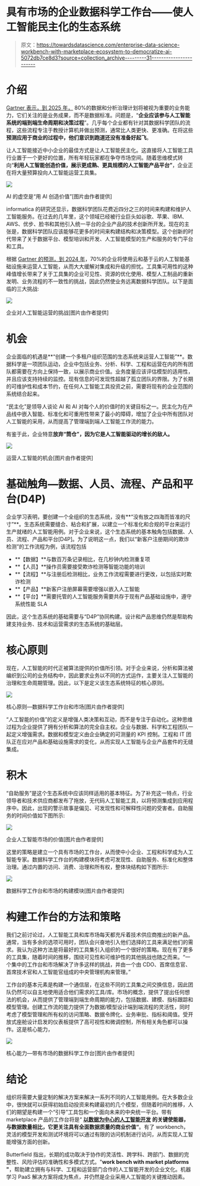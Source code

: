 # 具有市场的企业数据科学工作台——使人工智能民主化的生态系统

> 原文：<https://towardsdatascience.com/enterprise-data-science-workbench-with-marketplace-ecosystem-to-democratize-ai-5072db7ce8d3?source=collection_archive---------31----------------------->

# 介绍

[Gartner 表示，到 2025 年，](https://blogs.gartner.com/andrew_white/2021/01/12/our-top-data-and-analytics-predicts-for-2021/) 80%的数据和分析治理计划将被视为重要的业务能力，它们关注的是业务成果，而不是数据标准。问题是，“**企业应该参与人工智能系统的端到端生命周期和决策过程**”。几乎每个企业都有针对其数据科学团队的流程，这些流程专注于教授计算机并做出预测，通常比人类更快、更准确。在将这些**预测应用于商业的过程中，他们意识到跑道还没有准备好起飞**。

让人工智能接近中小企业的最佳方式是让人工智能民主化。这直接将人工智能工具行业置于一个更好的位置，所有年轻玩家都在争夺市场空间。随着思维模式转向“**利用人工智能创造价值，展示更成熟、更具规模的人工智能产品平台”**，企业正在将大量预算投向人工智能运营工具集。

![](img/dcd48044f1f28bb74e44995e3b9aa317.png)

AI 的虚空是“用 AI 创造价值”[图片由作者提供]

informatica 的研究还显示，数据科学团队花费近四分之三的时间来构建和维护人工智能服务。在过去的几年里，这个领域已经被行业巨头如谷歌、苹果、IBM、AWS、优步、脸书和其他引入统一平台的企业产品的技术创新所开发。现在的主张是，数据科学团队应该能够花更多的时间来构建结构和决策模型。这个创新的时代带来了关于数据平台、模型培训和开发、人工智能模型的生产和服务的专门平台和工具。

根据 [Gartner 的预测，到 2024 年](https://blogs.gartner.com/andrew_white/2021/01/12/our-top-data-and-analytics-predicts-for-2021/)，70%的企业将使用云和基于云的人工智能基础设施来运营人工智能，从而大大缓解对集成和升级的担忧。工具集可用性的这种峰值增长带来了关于工具集的企业可见性、资源的优化使用、模型人工制品的重新发明、业务流程的不一致性的挑战，因此仍然使业务远离数据科学团队。以下是面临的三大挑战:

![](img/58eca5443944ab7ebf5524d74095ccde.png)

企业对人工智能运营的挑战[图片由作者提供]

# 机会

企业面临的机遇是**“创建一个多租户组织范围的生态系统来运营人工智能”**。数据科学是一项团队运动，企业中包括业务、分析、科学、工程和运营在内的所有团队都需要在方向上保持一致，以展示商业价值。业务度量应该评估模型的适用性，并且应该支持持续的监控。现有信息的可发现性超越了孤立团队的界限。为了长期的可维护性和成本节约，在任何人工智能工具投资之前，需要将现有的企业范围的系统结合起来。

“民主化”是领导人谈论 AI 和 AI 对每个人的价值时的关键目标之一。民主化为在产品线中嵌入智能、标准化和可重用性带来了最小的障碍，增加了企业中所有团队对人工智能的采用，从而提高了管理端到端人工智能工作流的能力。

有鉴于此，企业特意**放弃“筒仓”，因为它是人工智能驱动的增长的敌人。**

![](img/65c82a4c81be712397293f9244ef8f1e.png)

运营人工智能的机会[图片由作者提供]

# 基础触角—数据、人员、流程、产品和平台(D4P)

企业学习表明，要创建一个全组织的生态系统，没有**“没有放之四海而皆准的尺寸”**。生态系统需要缝合、粘合和扩展，以建立一个标准化和合规的平台来运行生产就绪的人工智能用例。对于企业来说，这个生态系统的基本触角包括数据、人员、流程、产品和平台[D4P]。为了说明这一点，我们以“新客户注册期间的欺诈检测”的工作流程为例，该流程包括

*   **【数据】**与数百万条记录相比，在几秒钟内检测重复项
*   **【人员】**操作员需要接受欺诈检测等智能功能的培训
*   **【流程】**与注册后检测相比，业务工作流程需要进行更改，以包括实时欺诈检测
*   **【产品】**新客户注册屏幕需要增强以嵌入人工智能
*   **【平台】**需要托管的人工智能服务需要共存于现有产品基础设施中，遵守系统性能 SLA

因此，这个生态系统的基础需要与“D4P”协同构建。设计和产品思维仍然是帮助构建支持业务、技术和运营需求的生态系统的基础层。

# 核心原则

现在，人工智能的时代正被算法提供的价值所引领。对于企业来说，分析和算法被编织到公司的业务结构中，因此要求业务以不同的方式运作，主要关注人工智能的治理和生命周期管理。因此，以下是定义该生态系统特征的核心原则。

![](img/5d898dacba5846421fa5938be271163b.png)

核心原则—数据科学工作台和市场[图片由作者提供]

“人工智能的价值”的定义是增强人类决策和互动，而不是专注于自动化。这种思维过程为企业提供了拥有分析和算法的完全自主权。企业与数据、科学和工程团队一起定义增强需求。数据和模型定义由企业确定的可测量的 KPI 控制。工程和 IT 团队正在应对产品和基础设施需求的变化，从而实现人工智能与企业产品套件的无缝集成。

# 积木

“自助服务”是这个生态系统中应该同样适用的基本特征。为了补充这一特点，行业领导者和技术供应商都发布了拖放，无代码人工智能工具，以将预测集成到应用程序中。因此，出现的警示故事是偏见、可发现性和可解释性问题的受害者。自助服务的时间价值如下图所示:

![](img/efe1db3979532cb926d846538686c4d6.png)

企业人工智能市场的价值[图片由作者提供]

这里的策略是建立一个具有市场的工作台，从而使中小企业、工程和科学成为人工智能专家。数据科学工作台的构建模块将考虑可发现性、自助服务、标准化和整体治理。通过内置的访问、消费、治理和所有权，整体块结构如下图所示:

![](img/5acbadae1ca041a82f756f18ac7fc1c3.png)

数据科学工作台和市场的构建模块[图片由作者提供]

# 构建工作台的方法和策略

我们之前讨论过，人工智能工具和库市场每天都充斥着技术供应商推出的新产品。通常，当有多余的选项可用时，团队会兴奋地引入他们选择的工具来满足他们的需求。我认为这种方法是将最好的工具集引入组织的一个很好的策略。现在有了更多的工具集，随着时间的推移，围绕可见性和可维护性的其他挑战也随之而来。“一个集中的工作台和市场解决了许多这样的挑战，并由一个由 CDO、首席信息官、首席技术官和人工智能官组成的中央管理机构来管理。”

工作台的基本元素是构建一个通信层，在这些不同的工具集之间交换信息，因此团队仍然可以自主地使用适合他们需求的工具/库。市场的概念，提供了提出任何想法的机会，从而提供了管理端到端生命周期的能力，包括数据、建模、指标跟踪和模型管理。创建工作流的能力提供了为数据/模型设计端到端流程的灵活性，同时考虑了模型管理和所有权的访问策略、数据令牌化、业务审批、指标和阈值。受开放式座舱设计启发的仪表板提供了高可视性和微调控制，所有相关角色都可以操作。这是核心能力，

![](img/fd295c338b0a3b5469845317d8923534.png)

核心能力—带有市场的数据科学工作台[图片由作者提供]

# 结论

组织将需要大量定制的解决方案来解决一系列不同的人工智能用例。在大多数企业中，很快就可以获得初始启动投资来构建最初的几个模型，但随着时间的推移，人们的期望是构建一个“引导”工具包和一个面向未来的中央统一平台。带有 marketplace 产品的工作台将是“ [**以数据为中心的人工智能开发**](https://hbr.org/2021/07/ai-doesnt-have-to-be-too-complicated-or-expensive-for-your-business) **的关键使能器，与数据数量相比，它更关注具有全面数据质量的商业价值“**。有了 workbench，灵活的模型开发和测试环境将可以通过有限的访问机制进行访问，从而实现人工智能增强方面的创新。

Butterfield 指出，长期的成功取决于协作的灵活性、跨学科、跨部门、数据的完整性、风险评估的准确性和多模式方式。"**work bench with market platforms "**，帮助建立拥有与科学、工程和运营部门合作的人工智能开发的企业文化。机器学习 PaaS 解决方案将成为焦点，并仍然是企业采用人工智能的关键推动因素。